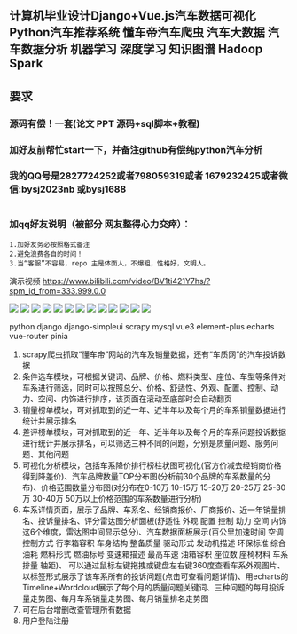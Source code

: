 ## 计算机毕业设计Django+Vue.js汽车数据可视化 Python汽车推荐系统 懂车帝汽车爬虫 汽车大数据 汽车数据分析 机器学习 深度学习 知识图谱 Hadoop Spark

## 要求
### 源码有偿！一套(论文 PPT 源码+sql脚本+教程)

### 
### 加好友前帮忙start一下，并备注github有偿纯python汽车分析
### 我的QQ号是2827724252或者798059319或者 1679232425或者微信:bysj2023nb 或bysj1688

# 

### 加qq好友说明（被部分 网友整得心力交瘁）：
    1.加好友务必按照格式备注
    2.避免浪费各自的时间！
    3.当“客服”不容易，repo 主是体面人，不爆粗，性格好，文明人。

演示视频
https://www.bilibili.com/video/BV1ti421Y7hs/?spm_id_from=333.999.0.0


![](1.png)
![](2.png)
![](3.png)
![](4.png)
![](5.png)
![](6.png)
![](7.png)
![](8.png)
![](9.png)
![](10.png)
![](11.png)
![](12.png)
![](13.png)


python django django-simpleui scrapy mysql vue3 element-plus echarts vue-router pinia
1. scrapy爬虫抓取“懂车帝”网站的汽车及销量数据，还有“车质网”的汽车投诉数据
2. 条件选车模块，可根据关键词、品牌、价格、燃料类型、座位、车型等条件对车系进行筛选，同时可以按照总分、价格、舒适性、外观、配置、控制、动力、空间、内饰进行排序，该页面在滚动至底部时会自动翻页
3. 销量榜单模块，可对抓取到的近一年、近半年以及每个月的车系销量数据进行统计并展示排名
4. 差评榜单模块，可对抓取到的近一年、近半年以及每个月的车系问题投诉数据进行统计并展示排名，可以筛选三种不同的问题，分别是质量问题、服务问题、其他问题
5. 可视化分析模块，包括车系降价排行榜柱状图可视化(官方价减去经销商价格得到降差价)、汽车品牌数量TOP分布图(分析前30个品牌的车系数量的分布)、价格范围数量分布图(对分布在0-10万 10-15万 15-20万 20-25万 25-30万 30-40万 50万以上价格范围的车系数量进行分析)
6. 车系详情页面，展示了品牌、车系名、经销商报价、厂商报价、近一年销量排名、投诉量排名、评分雷达图分析面板(舒适性 外观 配置 控制 动力 空间 内饰 这6个维度，雷达图中间显示总分)、汽车数据面板展示(百公里加速时间 空调控制方式 行李箱容积 车身结构 整备质量 驱动形式 发动机描述 环保标准 综合油耗 燃料形式 燃油标号 变速箱描述 最高车速 油箱容积 座位数 座椅材料 车系排量 轴距)、
可以通过鼠标左键拖拽或键盘左右键360度查看车系外观图片、以标签形式展示了该车系所有的投诉问题(点击可查看问题详情)、用echarts的Timeline+Wordcloud展示了每个月的质量问题关键词、三种问题的每月投诉量走势图、每月车系销量走势图、每月销量排名走势图
7. 可在后台增删改查管理所有数据
8. 用户登陆注册
